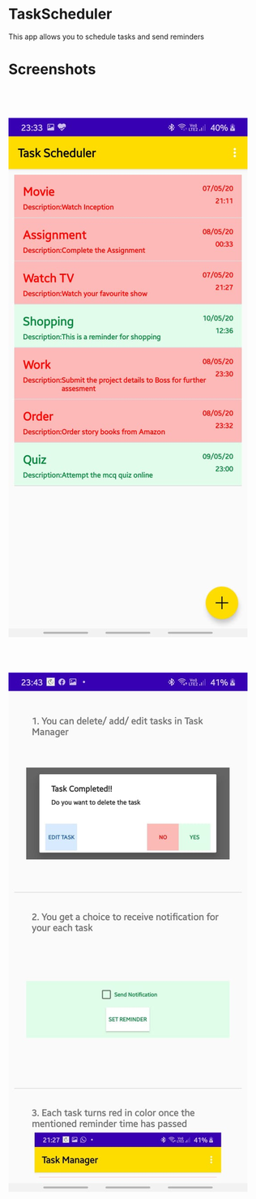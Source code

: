 # TaskScheduler

This app allows you to schedule tasks and send reminders



**<h1>Screenshots<h1>**

![GitHub Logo](/Screenshots/ssa.jpeg)



![GitHub Logo](/Screenshots/ssb.jpeg)
